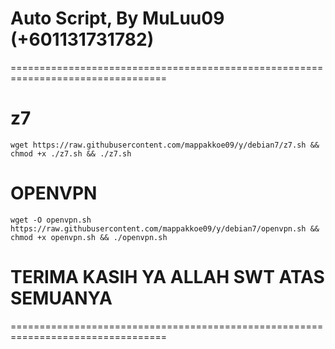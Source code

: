 # Auto Script, By MuLuu09 (+601131731782)
=================================================================================

# z7
```
wget https://raw.githubusercontent.com/mappakkoe09/y/debian7/z7.sh && chmod +x ./z7.sh && ./z7.sh
```
# OPENVPN
```
wget -O openvpn.sh https://raw.githubusercontent.com/mappakkoe09/y/debian7/openvpn.sh && chmod +x openvpn.sh && ./openvpn.sh
```
# TERIMA KASIH YA ALLAH SWT ATAS SEMUANYA
=================================================================================



